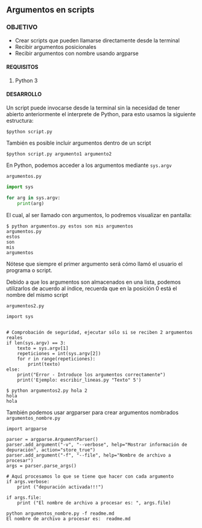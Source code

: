 ## Argumentos en scripts

### OBJETIVO

- Crear scripts que pueden llamarse directamente desde la terminal
- Recibir argumentos posicionales 
- Recibir argumentos con nombre usando argparse

#### REQUISITOS

1. Python 3

#### DESARROLLO
Un script puede invocarse desde la terminal sin la necesidad de tener abierto anteriormente el interprete de Python, para esto usamos la siguiente estructura:
```
$python script.py
```
También es posible incluir argumentos dentro de un script
```
$python script.py argumento1 argumento2
```
En Python, podemos acceder a los argumentos mediante `sys.argv`

`argumentos.py`

```python
import sys

for arg in sys.argv:
    print(arg)
```
El cual, al ser llamado con argumentos, lo podremos visualizar en pantalla:

```
$ python argumentos.py estos son mis argumentos
argumentos.py
estos
son
mis
argumentos
```

Nótese que siempre el primer argumento será cómo llamó el usuario el programa o script.

Debido a que los argumentos son almacenados en una lista, podemos utilizarlos de acuerdo al índice, recuerda que en la posición 0 está el nombre del mismo script

`argumentos2.py`

```
import sys


# Comprobación de seguridad, ejecutar sólo si se reciben 2 argumentos reales
if len(sys.argv) == 3:
    texto = sys.argv[1]
    repeticiones = int(sys.argv[2])
    for r in range(repeticiones):
        print(texto)
else:
    print("Error - Introduce los argumentos correctamente")
    print('Ejemplo: escribir_lineas.py "Texto" 5')
```
```
$ python argumentos2.py hola 2
hola
hola
```
También podemos usar argparser para crear argumentos nombrados
`argumentos_nombre.py`
```
import argparse
 
parser = argparse.ArgumentParser()
parser.add_argument("-v", "--verbose", help="Mostrar información de depuración", action="store_true")
parser.add_argument("-f", "--file", help="Nombre de archivo a procesar")
args = parser.parse_args()
 
# Aquí procesamos lo que se tiene que hacer con cada argumento
if args.verbose:
    print ("depuración activada!!!")
 
if args.file:
    print ("El nombre de archivo a procesar es: ", args.file)
```

```
python argumentos_nombre.py -f readme.md
El nombre de archivo a procesar es:  readme.md
```






